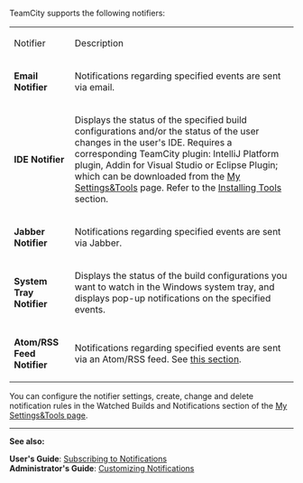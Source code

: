 [//]: # (title: Notifier)
[//]: # (auxiliary-id: Notifier)
TeamCity supports the following notifiers:

<table><tr>

<td>

Notifier


</td>

<td>

Description


</td></tr><tr>

<td>

__Email Notifier__


</td>

<td>

Notifications regarding specified events are sent via email.


</td></tr><tr>

<td>

__IDE Notifier__


</td>

<td>

Displays the status of the specified build configurations and/or the status of the user changes in the user's IDE. Requires a corresponding TeamCity plugin: IntelliJ Platform plugin, Addin for Visual Studio or Eclipse Plugin; which can be downloaded from the [My Settings&amp;Tools](subscribing-to-notifications.md) page. Refer to the [Installing Tools](installing-tools.md) section. 


</td></tr><tr>

<td>

__Jabber Notifier__


</td>

<td>

Notifications regarding specified events are sent via Jabber.


</td></tr><tr>

<td>

__System Tray Notifier__


</td>

<td>

Displays the status of the build configurations you want to watch in the Windows system tray, and displays pop\-up notifications on the specified events.


</td></tr><tr>

<td>

__Atom/RSS Feed Notifier__


</td>

<td>

Notifications regarding specified events are sent via an Atom/RSS feed. See [this section](customizing-notifications.md#Syndication+Feed+Template).


</td></tr></table>

You can configure the notifier settings, create, change and delete notification rules in the Watched Builds and Notifications section of the [My Settings&amp;Tools page](subscribing-to-notifications.md).

 __  __

__See also:__



__User's Guide__: [Subscribing to Notifications](subscribing-to-notifications.md)   
__Administrator's Guide__: [Customizing Notifications](customizing-notifications.md)
